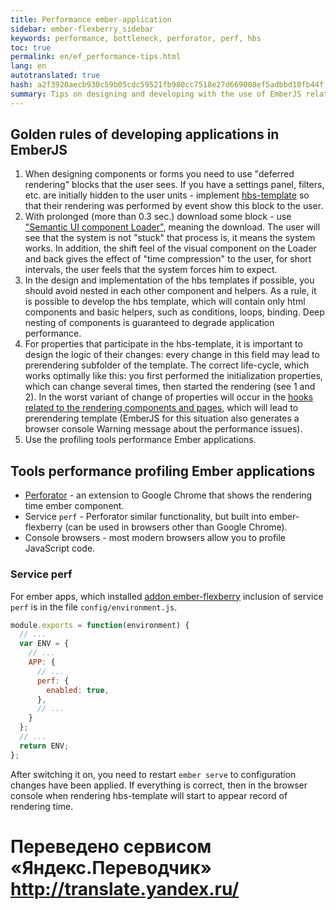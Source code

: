 ```yaml
--- 
title: Performance ember-application 
sidebar: ember-flexberry_sidebar 
keywords: performance, bottleneck, perforator, perf, hbs 
toc: true 
permalink: en/ef_performance-tips.html 
lang: en 
autotranslated: true 
hash: a2f3920aecb930c59b05cdc59521fb980cc7518e27d669008ef5adbbd10fb44f 
summary: Tips on designing and developing with the use of EmberJS relating to application performance 
--- 
```


## Golden rules of developing applications in EmberJS 

1. When designing components or forms you need to use "deferred rendering" blocks that the user sees. If you have a settings panel, filters, etc. are initially hidden to the user units - implement [hbs-template](https://guides.emberjs.com/v2.12.0/templates/handlebars-basics/) so that their rendering was performed by event show this block to the user. 
2. With prolonged (more than 0.3 sec.) download some block - use ["Semantic UI component Loader"](https://semantic-ui.com/elements/loader.html), meaning the download. The user will see that the system is not "stuck" that process is, it means the system works. In addition, the shift feel of the visual component on the Loader and back gives the effect of "time compression" to the user, for short intervals, the user feels that the system forces him to expect. 
3. In the design and implementation of the hbs templates if possible, you should avoid nested in each other component and helpers. As a rule, it is possible to develop the hbs template, which will contain only html components and basic helpers, such as conditions, loops, binding. Deep nesting of components is guaranteed to degrade application performance. 
4. For properties that participate in the hbs-template, it is important to design the logic of their changes: every change in this field may lead to prerendering subfolder of the template. The correct life-cycle, which works optimally like this: you first performed the initialization properties, which can change several times, then started the rendering (see 1 and 2). In the worst variant of change of properties will occur in the [hooks related to the rendering components and pages](https://guides.emberjs.com/v2.12.0/components/the-component-lifecycle/), which will lead to prerendering template (EmberJS for this situation also generates a browser console Warning message about the performance issues). 
5. Use the profiling tools performance Ember applications. 

## Tools performance profiling Ember applications 

* [Perforator](https://chrome.google.com/webstore/detail/perforator-ember-performa/hfdilejiecmablifdkololalnbbmdcdb) - an extension to Google Chrome that shows the rendering time ember component. 
* Service `perf` - Perforator similar functionality, but built into ember-flexberry (can be used in browsers other than Google Chrome).
* Console browsers - most modern browsers allow you to profile JavaScript code. 

### Service perf 

For ember apps, which installed [addon ember-flexberry](ef_landing_page.html) inclusion of service `perf` is in the file `config/environment.js`. 

``` js
module.exports = function(environment) {
  // ... 
  var ENV = {
    // ... 
    APP: {
      // ... 
      perf: {
        enabled: true,
      },
      // ... 
    }
  };
  // ... 
  return ENV;
};
``` 

After switching it on, you need to restart `ember serve` to configuration changes have been applied. If everything is correct, then in the browser console when rendering hbs-template will start to appear record of rendering time. 



 # Переведено сервисом «Яндекс.Переводчик» http://translate.yandex.ru/